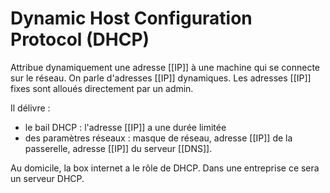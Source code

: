 
# Dynamic Host Configuration Protocol (DHCP)
Attribue dynamiquement une adresse [[IP]] à une machine qui se connecte sur le réseau. 
On parle d'adresses [[IP]] dynamiques. Les adresses [[IP]] fixes sont alloués directement par un admin. 

Il délivre :
- le bail DHCP : l'adresse [[IP]] a une durée limitée
- des paramètres réseaux : masque de réseau, adresse [[IP]] de la passerelle, adresse [[IP]] du serveur [[DNS]].

Au domicile, la box internet a le rôle de DHCP. Dans une entreprise ce sera un serveur DHCP. 
